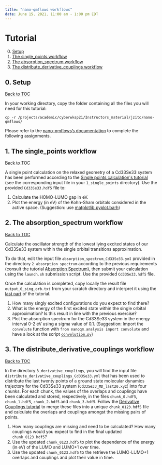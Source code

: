 ```yaml
---
title: "nano-qmflows workflows"
date: June 15, 2021, 11:00 am - 1:00 pm EDT
---
```



# Tutorial
<a name="toc"></a>

0. [Setup](#setup)
1. [The single_points workflow](#single_points)
2. [The absorption_spectrum workflow](#absorption_spectrum)
3. [The distribute_derivative_couplings workflow](#derivative_couplings)

## 0. Setup
<a name="setup"></a> [Back to TOC](#toc)

In your working directory, copy the folder containing all the files you will need for this tutorial:

`cp -r /projects/academic/cyberwksp21/Instructors_material/jzito/nano-qmflows/`

Please refer to the [nano-qmflows’s documentation](https://qmflows-namd.readthedocs.io/en/latest/) to complete the following assignments.


## 1. The single_points workflow
<a name="single_points"></a> [Back to TOC](#toc)

A single point calculation on the relaxed geometry of a Cd33Se33 system has been performed according to the [Single points calculation's tutorial](https://qmflows-namd.readthedocs.io/en/latest/single_points.html) (see the corresponding input file in your `1_single_points` directory).
Use the provided `Cd33Se33.hdf5` file to:
1. Calculate the HOMO-LUMO gap in eV.
2. Plot the energy (in eV) of the Kohn-Sham orbitals considered in the active space. (Suggestion: use [matplotlib.pyplot.barh](https://matplotlib.org/3.1.1/api/_as_gen/matplotlib.pyplot.barh.html))


## 2. The absorption_spectrum workflow
<a name="absorption_spectrum"></a> [Back to TOC](#toc)

Calculate the oscillator strength of the lowest lying excited states of our Cd33Se33 system within the single orbital transitions approximation.

To do that, edit the input file `absorption_spectrum_Cd33Se33.yml` provided in the directory `2_absorption_spectrum` according to the previous requirements (consult the tutorial [Absorption Spectrum](https://qmflows-namd.readthedocs.io/en/latest/absorption_spectrum.html)), then submit your calculation using the `launch.sh` submission script. Use the provided `Cd33Se33.hdf5` file.

Once the calculation is completed, copy locally the result file `output_0_sing_orb.txt` from your scratch directory and interpret it using the [last part](https://qmflows-namd.readthedocs.io/en/latest/absorption_spectrum.html#results) of the tutorial.

1. How many singly excited configurations do you expect to find there?
2. What is the energy of the first excited state within the single orbital approximation? Is this result in line with the previous exercise?
3. Plot the absorption spectrum for the Cd33Se33 system in the energy interval 0-2 eV using a sigma value of 0.1. (Suggestion: Import the `convolute` function with `from nanoqm.analysis import convolute` and have a look at the script [`convolution.py`](https://github.com/SCM-NV/nano-qmflows/blob/master/scripts/qmflows/convolution.py#L45-L52))


## 3. The distribute_derivative_couplings workflow
<a name="#derivative_couplings"></a> [Back to TOC](#toc)

In the directory `3_derivative_couplings`, you will find the input file `distribute_derivative_couplings_Cd33Se33.yml` that has been used to distribute the last twenty points of a ground state molecular dynamics trajectory for the Cd33Se33 system (`Cd33Se33_MD_last20.xyz`) into four chunks. For each chunk, the values of the overlaps and couplings have been calculated and stored, respectively, in the files `chunk_0.hdf5`, `chunk_1.hdf5`, `chunk_2.hdf5` and `chunk_3.hdf5`. Follow the [Derivative Couplings tutorial](https://qmflows-namd.readthedocs.io/en/latest/derivative_couplings.html#merging-the-chunks-and-recalculating-the-couplings) to merge these files into a unique `chunk_0123.hdf5` file and calculate the overlaps and couplings amongst the missing pairs of points.

1. How many couplings are missing and need to be calculated? How many couplings would you expect to find in the final updated `chunk_0123.hdf5`?
2. Use the updated `chunk_0123.hdf5` to plot the dependence of the energy (in eV) of the LUMO and LUMO+1 over time.
3. Use the updated `chunk_0123.hdf5` to the retrieve the LUMO-LUMO+1 overlaps and couplings and plot their value in time.
